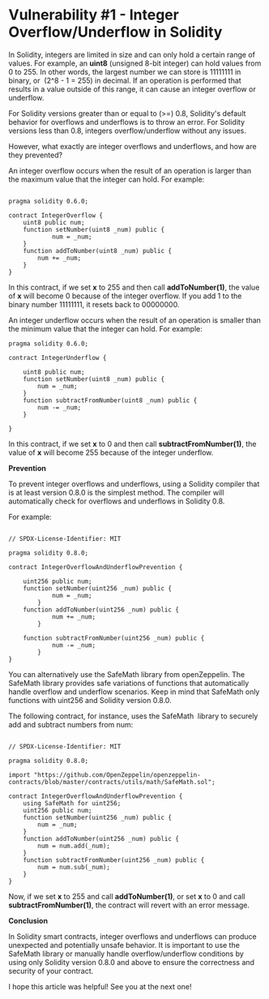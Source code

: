# Vulnerability #1 - Integer Overflow/Underflow in Solidity

In Solidity, integers are limited in size and can only hold a certain range of values. For example, an **uint8** (unsigned 8-bit integer) can hold values from 0 to 255. In other words, the largest number we can store is 11111111 in binary, or  (2^8 - 1 = 255) in decimal. If an operation is performed that results in a value outside of this range, it can cause an integer overflow or underflow.

For Solidity versions greater than or equal to (&gt;=) 0.8, Solidity's default behavior for overflows and underflows is to throw an error. For Solidity versions less than 0.8, integers overflow/underflow without any issues.

However, what exactly are integer overflows and underflows, and how are they prevented?

An integer overflow occurs when the result of an operation is larger than the maximum value that the integer can hold. For example:

```solidity

pragma solidity 0.6.0;

contract IntegerOverflow {
    uint8 public num;
    function setNumber(uint8 _num) public {
            num = _num;
    }
    function addToNumber(uint8 _num) public {
        num += _num;
    }
}
```

In this contract, if we set **x** to 255 and then call **addToNumber(1)**, the value of **x** will become 0 because of the integer overflow. If you add 1 to the binary number 11111111, it resets back to 00000000.

An integer underflow occurs when the result of an operation is smaller than the minimum value that the integer can hold. For example:

```solidity
pragma solidity 0.6.0;

contract IntegerUnderflow {

    uint8 public num;
    function setNumber(uint8 _num) public {
        num = _num;
    }
    function subtractFromNumber(uint8 _num) public {
        num -= _num;
    }

}
```

In this contract, if we set **x** to 0 and then call **subtractFromNumber(1)**, the value of **x** will become 255 because of the integer underflow.

**Prevention**

To prevent integer overflows and underflows, using a Solidity compiler that is at least version 0.8.0 is the simplest method. The compiler will automatically check for overflows and underflows in Solidity 0.8.

For example:

```solidity

// SPDX-License-Identifier: MIT

pragma solidity 0.8.0;

contract IntegerOverflowAndUnderflowPrevention {

    uint256 public num;
    function setNumber(uint256 _num) public {
            num = _num;
        }
    function addToNumber(uint256 _num) public {
            num += _num;
        }
        
    function subtractFromNumber(uint256 _num) public {
            num -= _num;
        }
}
```

You can alternatively use the SafeMath library from openZeppelin. The SafeMath library provides safe variations of functions that automatically handle overflow and underflow scenarios. Keep in mind that SafeMath only functions with uint256 and Solidity version 0.8.0.

The following contract, for instance, uses the SafeMath  library to securely add and subtract numbers from num:

```solidity

// SPDX-License-Identifier: MIT

pragma solidity 0.8.0;

import "https://github.com/OpenZeppelin/openzeppelin-contracts/blob/master/contracts/utils/math/SafeMath.sol";

contract IntegerOverflowAndUnderflowPrevention {
    using SafeMath for uint256;
    uint256 public num;
    function setNumber(uint256 _num) public {
        num = _num;
    }
    function addToNumber(uint256 _num) public {
        num = num.add(_num);
    }
    function subtractFromNumber(uint256 _num) public {
        num = num.sub(_num);
    }
}
```

Now, if we set **x** to 255 and call **addToNumber(1)**, or set **x** to 0 and call **subtractFromNumber(1)**, the contract will revert with an error message.

**Conclusion**

In Solidity smart contracts, integer overflows and underflows can produce unexpected and potentially unsafe behavior. It is important to use the SafeMath library or manually handle overflow/underflow conditions by using only Solidity version 0.8.0 and above to ensure the correctness and security of your contract.

I hope this article was helpful! See you at the next one!